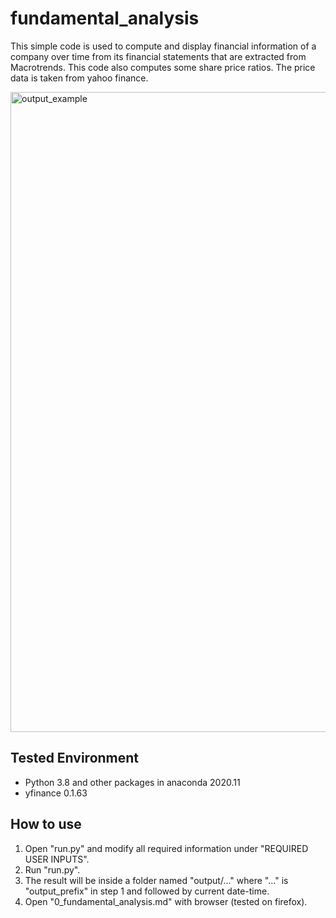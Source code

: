 # fundamental_analysis

This simple code is used to compute and display financial information of a company over time from its financial statements that are extracted from Macrotrends. This code also computes some share price ratios. The price data is taken from yahoo finance.  

<img src="output_example.gif" alt="output_example" width="1024"/>

## Tested Environment
- Python 3.8 and other packages in anaconda 2020.11
- yfinance 0.1.63

## How to use
1. Open "run.py" and modify all required information under "REQUIRED USER INPUTS".
2. Run "run.py".
3. The result will be inside a folder named "output/..." where "..." is "output_prefix" in step 1 and followed by current date-time.
4. Open "0_fundamental_analysis.md" with browser (tested on firefox).

